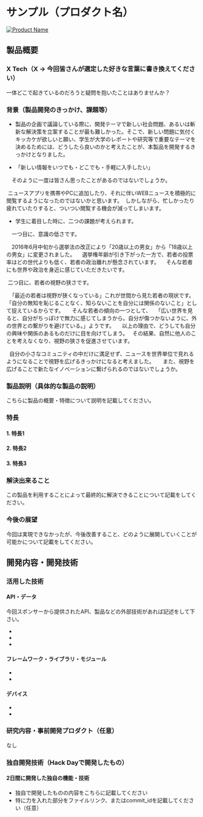 # サンプル（プロダクト名）

[![Product Name](https://raw.github.com/GabLeRoux/WebMole/master/ressources/WebMole_Youtube_Video.png)](https://www.youtube.com/channel/UC4PtjOfZTbVp9DwtJv82Lzg)

## 製品概要
### X Tech（X → 今回皆さんが選定した好きな言葉に書き換えてください）
一体どこで起きているのだろうと疑問を抱いたことはありませんか？

### 背景（製品開発のきっかけ、課題等）

- 製品の企画で議論している際に、開発テーマで新しい社会問題、あるいは斬新な解決策を立案することが最も難しかった。そこで、新しい問題に気付くキッカケが欲しいと願い、学生が大学のレポートや研究等で重要なテーマを決めるためには、どうしたら良いのかと考えたことが、本製品を開発するきっかけとなりました。

- 「新しい情報をいつでも・どこでも・手軽に入手したい」

　そのように一度は皆さん思ったことがあるのではないでしょうか。
  
  ニュースアプリを携帯やPCに追加したり、それに伴いWEBニュースを積極的に閲覧するようになったのではないかと思います。
  しかしながら、忙しかったり疲れていたりすると、ついつい閲覧する機会が減ってしまいます。
   
- 学生に着目した時に、二つの課題が考えられます。

　一つ目に、意識の低さです。
  
 　2016年6月中旬から選挙法の改正により「20歳以上の男女」から「18歳以上の男女」に変更されました。
 　選挙権年齢が引き下がった一方で、若者の投票率はどの世代よりも低く、若者の政治離れが懸念されています。
 　そんな若者にも世界や政治を身近に感じていただきたいです。
  
  二つ目に、若者の視野の狭さです。
   
   「最近の若者は視野が狭くなっている」これが世間から見た若者の現状です。
   「自分の無知を恥じることなく、知らないことを自分には関係のないこと」として捉えているからです。
  　そんな若者の傾向の一つとして、
   「広い世界を見ると、自分がちっぽけで無力に感じてしまうから。自分が傷つかないように、外の世界との繋がりを避けている。」ようです。
   
   以上の理由で、どうしても自分の興味や関係のあるものだけに目を向けてしまう。
   その結果、自然に他人のことを考えなくなり、視野の狭さを促進させています。
   
   自分の小さなコミュニティの中だけに満足せず、ニュースを世界単位で見れるようになることで視野を広げるきっかけになると考えました。
  　また、視野を広げることで新たなイノベーションに繋げられるのではないでしょうか。
 　　
 
 

### 製品説明（具体的な製品の説明）
こちらに製品の概要・特徴について説明を記載してください。

### 特長

#### 1. 特長1

#### 2. 特長2

#### 3. 特長3

### 解決出来ること
この製品を利用することによって最終的に解決できることについて記載をしてください。

### 今後の展望
今回は実現できなかったが、今後改善すること、どのように展開していくことが可能かについて記載をしてください。


## 開発内容・開発技術
### 活用した技術
#### API・データ
今回スポンサーから提供されたAPI、製品などの外部技術があれば記述をして下さい。

* 
* 
* 

#### フレームワーク・ライブラリ・モジュール
* 
* 

#### デバイス
* 
* 

### 研究内容・事前開発プロダクト（任意）
なし

### 独自開発技術（Hack Dayで開発したもの）
#### 2日間に開発した独自の機能・技術
* 独自で開発したものの内容をこちらに記載してください
* 特に力を入れた部分をファイルリンク、またはcommit_idを記載してください（任意）
